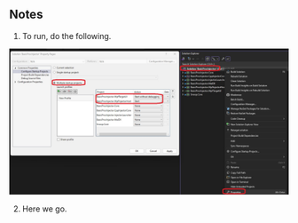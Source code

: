 
## Notes

1. To run, do the following.

![Solution Properties](images/50_50_SolutionProperties.jpg)

2. Here we go.